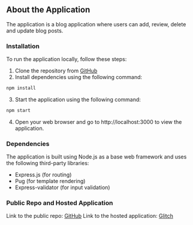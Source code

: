## About the Application 
The application is a blog application where users can add, review, delete and update blog posts.
 
### Installation
To run the application locally, follow these steps:

1. Clone the repository from [GitHub](https://github.com/00014055/animeList.git)
2. Install dependencies using the following command:


```bash
npm install
```
3. Start the application using the following command:
```bash
npm start
```
4. Open your web browser and go to http://localhost:3000 to view the application.

### Dependencies

The application is built using Node.js as a base web framework and uses the following third-party libraries:

- Express.js (for routing)
- Pug (for template rendering)
- Express-validator (for input validation)


### Public Repo and Hosted Application
Link to the public repo: [GitHub](https://github.com/00014055/animeList.git)
Link to the hosted application: [Glitch](https://grizzly-vintage-stygimoloch.glitch.me/)

